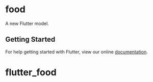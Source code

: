 # food

A new Flutter model.

## Getting Started

For help getting started with Flutter, view our online
[documentation](https://flutter.dev/).
# flutter_food
